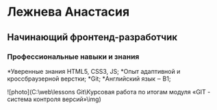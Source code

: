 # Лежнева Анастасия
## Начинающий фронтенд-разработчик
### Профессиональные навыки и знания
*Уверенные знания HTML5, CSS3, JS;
*Опыт адаптивной и кроссбраузерной верстки;
*Git;
*Английский язык ‒ B1;

![photo](C:\web\lessons Git\Курсовая работа по итогам модуля «GIT - система контроля версий»\img)
